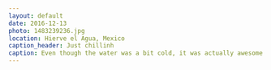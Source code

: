 ```yaml
---
layout: default
date: 2016-12-13
photo: 1483239236.jpg
location: Hierve el Agua, Mexico
caption_header: Just chillinh
caption: Even though the water was a bit cold, it was actually awesome to bath in one of the most beautiful natural pool in the world surrounded by nature =)
---
```

